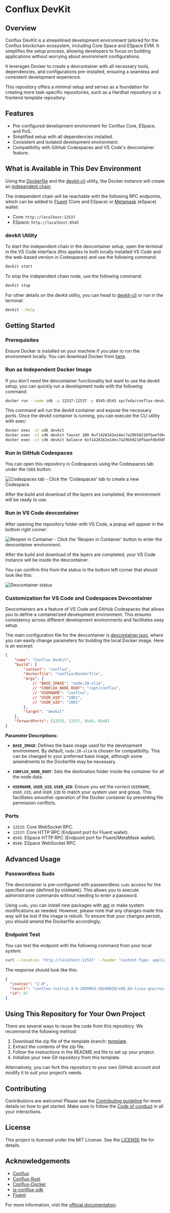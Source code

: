 # Conflux DevKit

## Overview

Conflux DevKit is a streamlined development environment tailored for the Conflux blockchain ecosystem, including Core Space and ESpace EVM. It simplifies the setup process, allowing developers to focus on building applications without worrying about environment configurations.

It leverages Docker to create a devcontainer with all necessary tools, dependencies, and configurations pre-installed, ensuring a seamless and consistent development experience.

This repository offers a minimal setup and serves as a foundation for creating more task-specific repositories, such as a Hardhat repository or a frontend template repository.

## Features

- Pre-configured development environment for Conflux Core, ESpace, and PoS.
- Simplified setup with all dependencies installed.
- Consistent and isolated development environment.
- Compatibility with GitHub Codespaces and VS Code's devcontainer feature.

## What is Available in This Dev Environment

Using the [Dockerfile](.devcontainer/conflux/Dockerfile) and the [devkit-cli](https://github.com/SPCFXDA/devkit-cli) utility, the Docker instance will create an [independent chain](https://doc.confluxnetwork.org/docs/general/run-a-node/advanced-topics/running-independent-chain).

The independent chain will be reachable with the following RPC endpoints, which can be added to [Fluent](https://fluentwallet.com/) (Core and ESpace) or [Metamask](https://metamask.io/) (eSpace) wallet:

- Core: `http://localhost:12537`
- ESpace: `http://localhost:8545`

### devkit Utility

To start the independent chain in the devcontainer setup, open the terminal in the VS Code interface (this applies to both locally installed VS Code and the web-based version in Codespaces) and use the following command:

```sh
devkit start
```
To stop the independent chain node, use the following command:

```sh
devkit stop
```
For other details on the devkit utility, you can head to [devkit-cli](https://github.com/SPCFXDA/devkit-cli) or run in the terminal:

```sh
devkit --help
```

## Getting Started

### Prerequisites

Ensure Docker is installed on your machine if you plan to run the environment locally. You can download Docker from [here](https://www.docker.com/get-started).

### Run as Independent Docker Image

If you don't need the devcontainer functionality but want to use the devkit setup, you can quickly run a development node with the following command:

```bash
docker run --name cdk -p 12537:12537 -p 8545:8545 spcfxda/conflux-devkit:latest
```

This command will run the devkit container and expose the necessary ports. Once the devkit container is running, you can execute the CLI utility with exec:

```bash
docker exec -it cdk devkit
docker exec -it cdk devkit faucet 100 0xf1428162e14ec7a29b50210fbaefdb45050ee4dd
docker exec -it cdk devkit balance 0xf1428162e14ec7a29b50210fbaefdb45050ee4dd 
```

### Run in GitHub Codespaces

You can open this repository in Codespaces using the Codespaces tab under the `CODE` button:

![Codespaces tab](README/codespace_tab.png) - Click the 'Codespaces' tab to create a new Codespace.

After the build and download of the layers are completed, the environment will be ready to use.

### Run in VS Code devcontainer

After opening the repository folder with VS Code, a popup will appear in the bottom right corner:

![Reopen in Container](README/vscode.png) - Click the 'Reopen in Container' button to enter the devcontainer environment.

After the build and download of the layers are completed, your VS Code instance will be inside the devcontainer.

You can confirm this from the status in the bottom left corner that should look like this:

![Devcontainer status](README/vscode_devcontainer.png)

### Customization for VS Code and Codespaces Devcontainer

Devcontainers are a feature of VS Code and GitHub Codespaces that allows you to define a containerized development environment. This ensures consistency across different development environments and facilitates easy setup.

The main configuration file for the devcontainer is [devcontainer.json](.devcontainer/devcontainer.json), where you can easily change parameters for building the local Docker image. Here is an excerpt:

```json
{
    "name": "Conflux DevKit",
    "build": {
        "context": "conflux",
        "dockerfile": "conflux/Dockerfile",
        "args": {
            // "BASE_IMAGE": "node:20-slim",
            // "CONFLUX_NODE_ROOT": "/opt/conflux",
            // "USERNAME": "conflux",
            // "USER_UID": "1001",
            // "USER_GID": "1001"
        },
        "target": "devkit"
    },
    "forwardPorts": [12535, 12537, 8545, 8546]
}
```

**Parameter Descriptions:**

- **`BASE_IMAGE`**: Defines the base image used for the development environment. By default, `node:20-slim` is chosen for compatibility. This can be changed to your preferred base image, although some amendments to the Dockerfile may be necessary.

- **`CONFLUX_NODE_ROOT`**: Sets the destination folder inside the container for all the node data.

- **`USERNAME`**, **`USER_UID`**, **`USER_GID`**: Ensure you set the correct `USERNAME`, `USER_UID`, and `USER_GID` to match your system user and group. This facilitates smoother operation of the Docker container by preventing file permission conflicts.

### Ports

- `12535`: Core WebSocket RPC.
- `12537`: Core HTTP RPC (Endpoint port for Fluent wallet).
- `8545`: ESpace HTTP RPC (Endpoint port for Fluent/MetaMask wallet).
- `8546`: ESpace WebSocket RPC.

## Advanced Usage

### Passwordless Sudo

The devcontainer is pre-configured with passwordless `sudo` access for the specified user (defined by `USERNAME`). This allows you to execute administrative commands without needing to enter a password.

Using `sudo`, you can install new packages with [apt](https://manpages.debian.org/bookworm/apt/apt.8.en.html) or make system modifications as needed. However, please note that any changes made this way will be lost if the image is rebuilt. To ensure that your changes persist, you should amend the Dockerfile accordingly.

### Endpoint Test

You can test the endpoint with the following command from your local system:

```sh
curl --location 'http://localhost:12537' --header 'Content-Type: application/json' --data '{"jsonrpc":"2.0","method":"cfx_clientVersion","params":[],"id":67}'
```

The response should look like this:

```json
{
  "jsonrpc": "2.0",
  "result": "conflux-rust/v2.4.0-205095d-20240628/x86_64-linux-gnu/rustc1.77.2",
  "id": 67
}
```

## Using This Repository for Your Own Project

There are several ways to reuse the code from this repository. We recommend the following method:

1. Download the zip file of the template branch: [template](https://github.com/SPCFXDA/conflux-devkit/archive/refs/heads/template.zip).
2. Extract the contents of the zip file.
3. Follow the instructions in the README.md file to set up your project.
4. Initialize your new Git repository from this template.

Alternatively, you can fork this repository to your own GitHub account and modify it to suit your project’s needs.

## Contributing

Contributions are welcome! Please see the [Contributing guideline](CONTRIBUTING.md) for more details on how to get started. Make sure to follow the [Code of conduct](CODE_OF_CONDUCT.md) in all your interactions.

## License

This project is licensed under the MIT License. See the [LICENSE](LICENSE) file for details.

## Acknowledgements

- [Conflux](https://confluxnetwork.org/)
- [Conflux-Rust](https://github.com/Conflux-Chain/conflux-rust/releases)
- [Conflux-Docker](https://github.com/Conflux-Chain/conflux-docker/tree/master)
- [js-conflux-sdk](https://github.com/Conflux-Chain/js-conflux-sdk)
- [Fluent](https://fluentwallet.com/)

For more information, visit the [official documentation](https://doc.confluxnetwork.org/).
